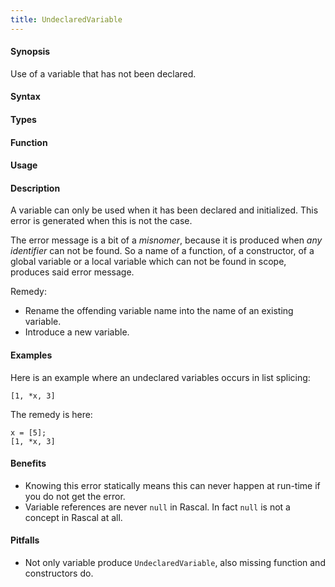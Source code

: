 ```yaml
---
title: UndeclaredVariable
---
```


#### Synopsis

Use of a variable that has not been declared.

#### Syntax

#### Types

#### Function
       
#### Usage

#### Description

A variable can only be used when it has been declared and initialized.
This error is generated when this is not the case. 

The error message is a bit of a *misnomer*, because it is produced when _any identifier_
can not be found. So a name of a function, of a constructor, of a global variable
or a local variable which can not be found in scope, produces said error message.

Remedy:

*  Rename the offending variable name into the name of an existing variable.
*  Introduce a new variable.

#### Examples

Here is an example where an undeclared variables occurs in list splicing:
```rascal-shell,error
[1, *x, 3]
```

The remedy is here:
```rascal-shell
x = [5];
[1, *x, 3]
```

#### Benefits

* Knowing this error statically means this can never happen at run-time if you do not get the error.
* Variable references are never `null` in Rascal. In fact `null` is not a concept in Rascal at all.

#### Pitfalls

* Not only variable produce `UndeclaredVariable`, also missing function and constructors do.
